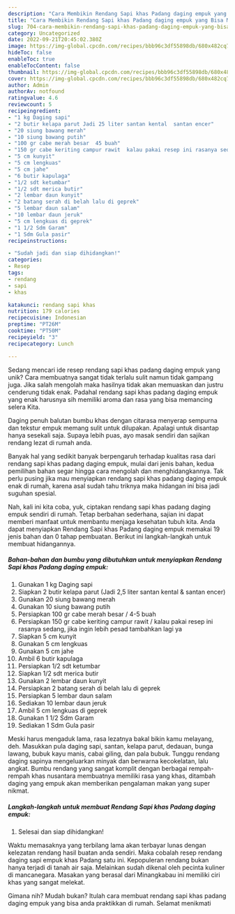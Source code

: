 ```yaml
---
description: "Cara Membikin Rendang Sapi khas Padang daging empuk yang Bisa Manjain Lidah"
title: "Cara Membikin Rendang Sapi khas Padang daging empuk yang Bisa Manjain Lidah"
slug: 704-cara-membikin-rendang-sapi-khas-padang-daging-empuk-yang-bisa-manjain-lidah
category: Uncategorized
date: 2022-09-21T20:45:02.380Z
image: https://img-global.cpcdn.com/recipes/bbb96c3df55898db/680x482cq70/rendang-sapi-khas-padang-daging-empuk-foto-resep-utama.jpg
hideToc: false
enableToc: true
enableTocContent: false
thumbnail: https://img-global.cpcdn.com/recipes/bbb96c3df55898db/680x482cq70/rendang-sapi-khas-padang-daging-empuk-foto-resep-utama.jpg
cover: https://img-global.cpcdn.com/recipes/bbb96c3df55898db/680x482cq70/rendang-sapi-khas-padang-daging-empuk-foto-resep-utama.jpg
author: Admin
authorAv: notfound
ratingvalue: 4.6
reviewcount: 5
recipeingredient:
- "1 kg Daging sapi"
- "2 butir kelapa parut Jadi 25 liter santan kental  santan encer"
- "20 siung bawang merah"
- "10 siung bawang putih"
- "100 gr cabe merah besar  45 buah"
- "150 gr cabe keriting campur rawit  kalau pakai resep ini rasanya sedang jika ingin lebih pesad tambahkan lagi ya"
- "5 cm kunyit"
- "5 cm lengkuas"
- "5 cm jahe"
- "6 butir kapulaga"
- "1/2 sdt ketumbar"
- "1/2 sdt merica butir"
- "2 lembar daun kunyit"
- "2 batang serah di belah lalu di geprek"
- "5 lembar daun salam"
- "10 lembar daun jeruk"
- "5 cm lengkuas di geprek"
- "1 1/2 Sdm Garam"
- "1 Sdm Gula pasir"
recipeinstructions:

- "Sudah jadi dan siap dihidangkan!"
categories:
- Resep
tags:
- rendang
- sapi
- khas

katakunci: rendang sapi khas 
nutrition: 179 calories
recipecuisine: Indonesian
preptime: "PT26M"
cooktime: "PT50M"
recipeyield: "3"
recipecategory: Lunch

---
```





Sedang mencari ide resep rendang sapi khas padang daging empuk yang unik? Cara membuatnya sangat tidak terlalu sulit namun tidak gampang juga. Jika salah mengolah maka hasilnya tidak akan memuaskan dan justru cenderung tidak enak. Padahal rendang sapi khas padang daging empuk yang enak harusnya sih memiliki aroma dan rasa yang bisa memancing selera Kita.





Daging penuh balutan bumbu khas dengan citarasa menyerap sempurna dan tekstur empuk memang sulit untuk dilupakan. Apalagi untuk disantap hanya sesekali saja. Supaya lebih puas, ayo masak sendiri dan sajikan rendang lezat di rumah anda.

Banyak hal yang sedikit banyak berpengaruh terhadap kualitas rasa dari rendang sapi khas padang daging empuk, mulai dari jenis bahan, kedua pemilihan bahan segar hingga cara mengolah dan menghidangkannya. Tak perlu pusing jika mau menyiapkan rendang sapi khas padang daging empuk enak di rumah, karena asal sudah tahu triknya maka hidangan ini bisa jadi suguhan spesial.






Nah, kali ini kita coba, yuk, ciptakan rendang sapi khas padang daging empuk sendiri di rumah. Tetap berbahan sederhana, sajian ini dapat memberi manfaat untuk membantu menjaga kesehatan tubuh kita. Anda dapat menyiapkan Rendang Sapi khas Padang daging empuk memakai 19 jenis bahan dan 0 tahap pembuatan. Berikut ini langkah-langkah untuk membuat hidangannya.

<!--inarticleads1-->

##### Bahan-bahan dan bumbu yang dibutuhkan untuk menyiapkan Rendang Sapi khas Padang daging empuk:

1. Gunakan 1 kg Daging sapi
1. Siapkan 2 butir kelapa parut (Jadi 2,5 liter santan kental &amp; santan encer)
1. Gunakan 20 siung bawang merah
1. Gunakan 10 siung bawang putih
1. Persiapkan 100 gr cabe merah besar / 4-5 buah
1. Persiapkan 150 gr cabe keriting campur rawit / kalau pakai resep ini rasanya sedang, jika ingin lebih pesad tambahkan lagi ya
1. Siapkan 5 cm kunyit
1. Gunakan 5 cm lengkuas
1. Gunakan 5 cm jahe
1. Ambil 6 butir kapulaga
1. Persiapkan 1/2 sdt ketumbar
1. Siapkan 1/2 sdt merica butir
1. Gunakan 2 lembar daun kunyit
1. Persiapkan 2 batang serah di belah lalu di geprek
1. Persiapkan 5 lembar daun salam
1. Sediakan 10 lembar daun jeruk
1. Ambil 5 cm lengkuas di geprek
1. Gunakan 1 1/2 Sdm Garam
1. Sediakan 1 Sdm Gula pasir


Meski harus mengaduk lama, rasa lezatnya bakal bikin kamu melayang, deh. Masukkan pula daging sapi, santan, kelapa parut, dedauan, bunga lawang, bubuk kayu manis, cabai giling, dan pala bubuk. Tunggu rendang daging sapinya mengeluarkan minyak dan berwarna kecokelatan, lalu angkat. Bumbu rendang yang sangat komplit dengan berbagai rempah-rempah khas nusantara membuatnya memiliki rasa yang khas, ditambah daging yang empuk akan memberikan pengalaman makan yang super nikmat. 

<!--inarticleads2-->

##### Langkah-langkah untuk membuat Rendang Sapi khas Padang daging empuk:


1. Selesai dan siap dihidangkan!

Waktu memasaknya yang terbilang lama akan terbayar lunas dengan kelezatan rendang hasil buatan anda sendiri. Maka cobalah resep rendang daging sapi empuk khas Padang satu ini. Kepopuleran rendang bukan hanya terjadi di tanah air saja. Melainkan sudah dikenal oleh pecinta kuliner di mancanegara. Masakan yang berasal dari Minangkabau ini memiliki ciri khas yang sangat melekat. 

Gimana nih? Mudah bukan? Itulah cara membuat rendang sapi khas padang daging empuk yang bisa anda praktikkan di rumah. Selamat menikmati
